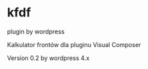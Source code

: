 # kfdf
plugin by wordpress

Kalkulator frontów dla pluginu Visual Composer

Version 0.2 by wordpress 4.x